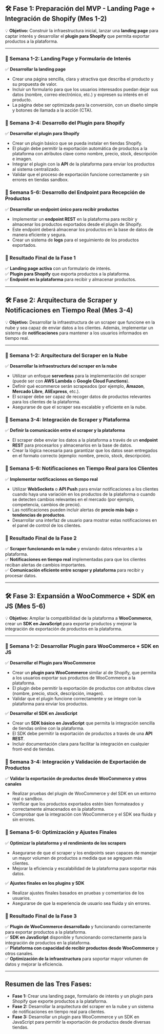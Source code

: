 ## **🛠️ Fase 1: Preparación del MVP - Landing Page + Integración de Shopify (Mes 1-2)**

💡 **Objetivo:** Construir la infraestructura inicial, lanzar una **landing page** para captar interés y desarrollar el **plugin para Shopify** que permita exportar productos a la plataforma.

---

### **📌 Semana 1-2: Landing Page y Formulario de Interés**

✅ **Desarrollar la landing page**

- Crear una página sencilla, clara y atractiva que describa el producto y su propuesta de valor.
- Incluir un formulario para que los usuarios interesados puedan dejar sus datos (nombre, correo electrónico, etc.) y expresen su interés en el producto.
- La página debe ser optimizada para la conversión, con un diseño simple y botones de llamada a la acción (CTA).

### **📌 Semana 3-4: Desarrollo del Plugin para Shopify**

✅ **Desarrollar el plugin para Shopify**

- Crear un plugin básico que se pueda instalar en tiendas Shopify.
- El plugin debe permitir la exportación automática de productos a la plataforma con atributos clave como nombre, precio, stock, descripción e imagen.
- Integrar el plugin con la **API** de la plataforma para enviar los productos al sistema centralizado.
- Validar que el proceso de exportación funcione correctamente y sin errores en tiendas sandbox.

### **📌 Semana 5-6: Desarrollo del Endpoint para Recepción de Productos**

✅ **Desarrollar un endpoint único para recibir productos**

- Implementar un **endpoint REST** en la plataforma para recibir y almacenar los productos exportados desde el plugin de Shopify.
- Este endpoint deberá almacenar los productos en la base de datos de manera eficiente y segura.
- Crear un sistema de **logs** para el seguimiento de los productos exportados.

### **🎯 Resultado Final de la Fase 1**

✅ **Landing page activa** con un formulario de interés.  
✅ **Plugin para Shopify** que exporta productos a la plataforma.  
✅ **Endpoint en la plataforma** para recibir y almacenar productos.

---

## **🛠️ Fase 2: Arquitectura de Scraper y Notificaciones en Tiempo Real (Mes 3-4)**

💡 **Objetivo:** Desarrollar la infraestructura de un scraper que funcione en la nube y sea capaz de enviar datos a los clientes. Además, implementar un sistema de **notificaciones** para mantener a los usuarios informados en tiempo real.

---

### **📌 Semana 1-2: Arquitectura del Scraper en la Nube**

✅ **Desarrollar la infraestructura del scraper en la nube**

- Utilizar un enfoque **serverless** para la implementación del scraper (puede ser con **AWS Lambda** o **Google Cloud Functions**).
- Definir qué ecommerce serán scrapeados (por ejemplo, **Amazon**, **Mercado Libre**, **AliExpress**, etc.).
- El scraper debe ser capaz de recoger datos de productos relevantes para los clientes de la plataforma.
- Asegurarse de que el scraper sea escalable y eficiente en la nube.

### **📌 Semana 3-4: Integración de Scraper y Plataforma**

✅ **Definir la comunicación entre el scraper y la plataforma**

- El scraper debe enviar los datos a la plataforma a través de un **endpoint REST** para procesarlos y almacenarlos en la base de datos.
- Crear la lógica necesaria para garantizar que los datos sean entregados en el formato correcto (ejemplo: nombre, precio, stock, descripción).

### **📌 Semana 5-6: Notificaciones en Tiempo Real para los Clientes**

✅ **Implementar notificaciones en tiempo real**

- Utilizar **WebSockets** o **API Push** para enviar notificaciones a los clientes cuando haya una variación en los productos de la plataforma o cuando se detecten cambios relevantes en el mercado (por ejemplo, competencia, cambios de precio).
- Las notificaciones pueden incluir alertas de **precio más bajo** o **tendencias de productos**.
- Desarrollar una interfaz de usuario para mostrar estas notificaciones en el panel de control de los clientes.

### **🎯 Resultado Final de la Fase 2**

✅ **Scraper funcionando en la nube** y enviando datos relevantes a la plataforma.  
✅ **Notificaciones en tiempo real** implementadas para que los clientes reciban alertas de cambios importantes.  
✅ **Comunicación eficiente entre scraper y plataforma** para recibir y procesar datos.

---

## **🛠️ Fase 3: Expansión a WooCommerce + SDK en JS (Mes 5-6)**

💡 **Objetivo:** Ampliar la compatibilidad de la plataforma a **WooCommerce**, crear un **SDK en JavaScript** para exportar productos y mejorar la integración de exportación de productos en la plataforma.

---

### **📌 Semana 1-2: Desarrollar Plugin para WooCommerce + SDK en JS**

✅ **Desarrollar el Plugin para WooCommerce**

- Crear un **plugin para WooCommerce** similar al de Shopify, que permita a los usuarios exportar sus productos de WooCommerce a la plataforma.
- El plugin debe permitir la exportación de productos con atributos clave (nombre, precio, stock, descripción, imagen).
- Validar que el plugin funcione correctamente y se integre con la plataforma para enviar los productos.

✅ **Desarrollar el SDK en JavaScript**

- Crear un **SDK básico en JavaScript** que permita la integración sencilla de tiendas online con la plataforma.
- El SDK debe permitir la exportación de productos a través de una **API REST**.
- Incluir documentación clara para facilitar la integración en cualquier front-end de tiendas.

### **📌 Semana 3-4: Integración y Validación de Exportación de Productos**

✅ **Validar la exportación de productos desde WooCommerce y otros canales**

- Realizar pruebas del plugin de WooCommerce y del SDK en un entorno real o sandbox.
- Verificar que los productos exportados estén bien formateados y correctamente almacenados en la plataforma.
- Comprobar que la integración con WooCommerce y el SDK sea fluida y sin errores.

### **📌 Semana 5-6: Optimización y Ajustes Finales**

✅ **Optimizar la plataforma y el rendimiento de los scrapers**

- Asegurarse de que el scraper y los endpoints sean capaces de manejar un mayor volumen de productos a medida que se agreguen más clientes.
- Mejorar la eficiencia y escalabilidad de la plataforma para soportar más datos.

✅ **Ajustes finales en los plugins y SDK**

- Realizar ajustes finales basados en pruebas y comentarios de los usuarios.
- Asegurarse de que la experiencia de usuario sea fluida y sin errores.

### **🎯 Resultado Final de la Fase 3**

✅ **Plugin de WooCommerce desarrollado** y funcionando correctamente para exportar productos a la plataforma.  
✅ **SDK en JavaScript** disponible y funcionando correctamente para la integración de productos en la plataforma.  
✅ **Plataforma con capacidad de recibir productos desde WooCommerce** y otros canales.  
✅ **Optimización de la infraestructura** para soportar mayor volumen de datos y mejorar la eficiencia.

---

## **Resumen de las Tres Fases:**

- **Fase 1:** Crear una landing page, formulario de interés y un plugin para Shopify que exporte productos a la plataforma.
- **Fase 2:** Desarrollar la arquitectura del scraper en la nube y un sistema de notificaciones en tiempo real para clientes.
- **Fase 3:** Desarrollar un plugin para WooCommerce y un SDK en JavaScript para permitir la exportación de productos desde diversas tiendas.